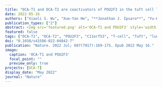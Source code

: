 ```yaml
---
title: "OCA-T1 and OCA-T2 are coactivators of POU2F3 in the tuft cell lineage"
date: 2022-05-16
authors: ["Xiaoli S. Wu", "Xue-Yan He", "**Jonathan J. Ipsaro**", "Yu-Han Huang" , "Jonathan B. Preall", "David Ng", "Yan Ting Shue", "Julien Sage", "Mikala Egeblad", "Leemor Joshua-Tor", "Christopher R. Vakoc"]
publication_types: ["2"]
abstract: <img src='featured.png' alt='OCA-T1 and POU2F3' style='width:50%;float:right'>Tuft cells are a rare chemosensory lineage that coordinates immune and neural responses to foreign pathogens in mucosal tissues. Recent studies have also revealed tuft-cell-like human tumours, particularly as a variant of small-cell lung cancer. Both normal and neoplastic tuft cells share a genetic requirement for the transcription factor POU2F3, although the transcriptional mechanisms that generate this cell type are poorly understood. Here we show that binding of POU2F3 to the uncharacterized proteins C11orf53 and COLCA2 (renamed here OCA-T1/POU2AF2 and OCA-T2/POU2AF3, respectively) is critical in the tuft cell lineage. OCA-T1 and OCA-T2 are paralogues of the B-cell-specific coactivator OCA-B; all three proteins are encoded in a gene cluster and contain a conserved peptide that binds to class II POU transcription factors and a DNA octamer motif in a bivalent manner. We demonstrate that binding between POU2F3 and OCA-T1 or OCA-T2 is essential in tuft-cell-like small-cell lung cancer. Moreover, we generated OCA-T1-deficient mice, which are viable but lack tuft cells in several mucosal tissues. These findings reveal that the POU2F3–OCA-T complex is the master regulator of tuft cell identity and a molecular vulnerability of tuft-cell-like small-cell lung cancer.
featured: false
tags: ["OCA-T1", "OCA-T2", "POU2F3", "C11orf53", "T-cell", "Tuft", "lung", "octamer", "DNA", "transcription", "mucosa"]
doi: "0.1038/s41586-022-04842-7"
publication: "Nature. 2022 Jul; 607(7917):169-175. Epub 2022 May 16."
image:
  caption: 'OCA-T1 and POU2F3'
  focal_point: ""
  preview_only: true
projects: [OCA-T]
display_date: "May 2022"
journal: "Nature"
---
```


